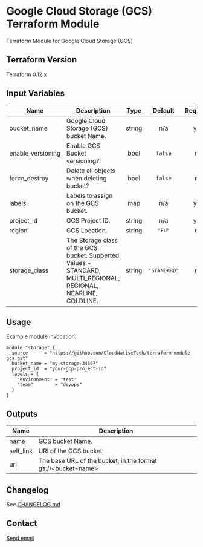 # Google Cloud Storage (GCS) Terraform Module
Terraform Module for Google Cloud Storage (GCS)

## Terraform Version
Terraform 0.12.x

## Input Variables
| Name | Description | Type | Default | Required |
|------|-------------|:----:|:-----:|:-----:|
| bucket\_name | Google Cloud Storage \(GCS\) bucket Name. | string | n/a | yes |
| enable\_versioning | Enable GCS Bucket versioning? | bool | `false` | no |
| force\_destroy | Delete all objects when deleting bucket? | bool | `false` | no |
| labels | Labels to assign on the GCS bucket. | map | n/a | yes |
| project\_id | GCS Project ID. | string | n/a | yes |
| region | GCS Location. | string | `"EU"` | no |
| storage\_class | The Storage class of the GCS bucket. Supperted Values - STANDARD, MULTI\_REGIONAL, REGIONAL, NEARLINE, COLDLINE. | string | `"STANDARD"` | no |

## Usage
Example module invocation:
```hcl
module "storage" {
  source      = "https://github.com/CloudNativeTech/terraform-module-gcs.git"
  bucket_name = "my-storage-34567"
  project_id  = "your-gcp-project-id"
  labels = {
    "environment" = "test"
    "team"        = "devops"
  }
}
```

## Outputs
| Name | Description |
|------|-------------|
| name | GCS bucket Name. |
| self_link | URI of the GCS bucket. |
| url | The base URL of the bucket, in the format gs://\<bucket-name\> |

## Changelog
See [CHANGELOG.md](CHANGELOG.md)

## Contact
[Send email](mailto:contact@cntek.io?subject=Regarding%20CloudNativeTech/terraform-module-gcs)
